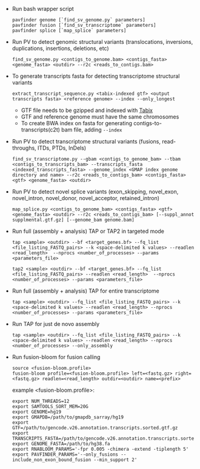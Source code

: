 * Run bash wrapper script

  ```
  pavfinder genome [`find_sv_genome.py` parameters]
  pavfinder fusion [`find_sv_transcriptome` parameters]
  pavfinder splice [`map_splice` parameters]
  ```

* Run PV to detect genomic structural variants (translocations, inversions, duplications, insertions, deletions, etc)

  ```
  find_sv_genome.py <contigs_to_genome.bam> <contigs_fasta> <genome_fasta> <outdir> --r2c <reads_to_contigs.bam>
  ```

* To generate transcripts fasta for detecting transcriptome structural variants

  ```
  extract_transcript_sequence.py <tabix-indexed gtf> <output transcripts fasta> <reference genome> --index --only_longest
  ```
  * GTF file needs to be gzipped and indexed with [Tabix](http://www.htslib.org/doc/tabix.html)
  * GTF and reference genome must have the same chromosomes
  * To create BWA index on fasta for generating contigs-to-transcripts(c2t) bam file, adding `--index`

* Run PV to detect transcriptome structural variants (fusions, read-throughs, ITDs, PTDs, InDels)

  ```
  find_sv_transcriptome.py --gbam <contigs_to_genome_bam> --tbam <contigs_to_transcripts_bam> --transcripts_fasta <indexed_transcripts_fasta> --genome_index <GMAP index genome directory and name> --r2c <reads_to_contigs_bam> <contigs_fasta> <gtf> <genome_fasta> <outdir>
  ```

* Run PV to detect novel splice variants (exon_skipping, novel_exon, novel_intron, novel_donor, novel_acceptor, retained_intron)

  ```
  map_splice.py <contigs_to_genome_bam> <contigs_fasta> <gtf> <genome_fasta> <outdir> --r2c <reads_to_contigs_bam> [--suppl_annot supplmental.gtf.gz] [--genome_bam genome.bam]
  ```

* Run full (assembly + analysis) TAP or TAP2 in targeted mode

  ```
  tap <sample> <outdir> --bf <target_genes.bf> --fq_list <file_listing_FASTQ_pairs> --k <space-delimited k values> --readlen <read_length>  --nprocs <number_of_processes> --params <parameters_file>
  ```
  ```
  tap2 <sample> <outdir> --bf <target_genes.bf> --fq_list <file_listing_FASTQ_pairs> --readlen <read_length>  --nprocs <number_of_processes> --params <parameters_file>
  ```

* Run full (assembly + analysis) TAP for entire transcriptome

  ```
  tap <sample> <outdir> --fq_list <file_listing_FASTQ_pairs> --k <space-delimited k values> --readlen <read_length> --nprocs <number_of_processes> --params <parameters_file>
  ```

* Run TAP for just de novo assembly

  ```
  tap <sample> <outdir> --fq_list <file_listing_FASTQ_pairs> --k <space-delimited k values> --readlen <read_length> --nprocs <number_of_processes> --only_assembly
  ```

* Run fusion-bloom for fusion calling

  ```
  source <fusion-bloom.profile>
  fusion-bloom profile=<fusion-bloom.profile> left=<fastq.gz> right=<fastq.gz> readlen=<read_length> outdir=<outdir> name=<prefix>
  ```

  example <fusion-bloom.profile>:
  ```
  export NUM_THREADS=12
  export SAMTOOLS_SORT_MEM=20G
  export GENOME=hg19
  export GMAPDB=/path/to/gmapdb_sarray/hg19
  export GTF=/path/to/gencode.v26.annotation.transcripts.sorted.gtf.gz
  export TRANSCRIPTS_FASTA=/path/to/gencode.v26.annotation.transcripts.sorted.gtf.fa
  export GENOME_FASTA=/path/to/hg38.fa
  export RNABLOOM_PARAMS='-fpr 0.005 -chimera -extend -tiplength 5'
  export PAVFINDER_PARAMS='--only_fusions --include_non_exon_bound_fusion --min_support 2'
  ```
